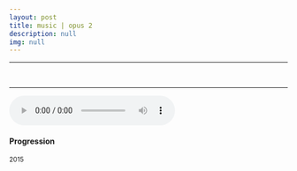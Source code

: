 ```yaml
---
layout: post
title: music | opus 2
description: null
img: null
---
```


***

<br/>

<!-- Opus 2 description. -->

***
<sub></sub>
<audio controls class="col one right">
  <source src="http://jared-desjardins.github.io/music/progression.m4a" type="audio/mpeg">
Your browser unfortunately does not support the audio element.
</audio>
<h4>Progression</h4>
<sup>2015</sup>  
<br>

